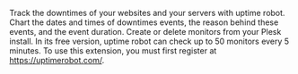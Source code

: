 Track the downtimes of your websites and your servers with uptime robot. Chart the dates and times of downtimes events, the reason behind these events, and the event duration. Create or delete monitors from your Plesk install. In its free version, uptime robot can check up to 50 monitors every 5 minutes. To use this extension, you must first register at https://uptimerobot.com/.
